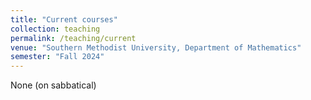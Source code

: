 ```yaml
---
title: "Current courses"
collection: teaching
permalink: /teaching/current
venue: "Southern Methodist University, Department of Mathematics"
semester: "Fall 2024"
---
```


None (on sabbatical)

